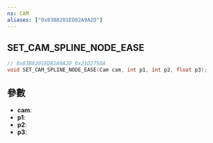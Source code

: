 ```yaml
---
ns: CAM
aliases: ["0x83B8201ED82A9A2D"]
---
```

## SET_CAM_SPLINE_NODE_EASE

```c
// 0x83B8201ED82A9A2D 0x21D275DA
void SET_CAM_SPLINE_NODE_EASE(Cam cam, int p1, int p2, float p3);
```


## 參數
* **cam**: 
* **p1**: 
* **p2**: 
* **p3**: 

